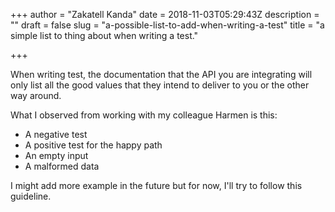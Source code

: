 +++
author = "Zakatell Kanda"
date = 2018-11-03T05:29:43Z
description = ""
draft = false
slug = "a-possible-list-to-add-when-writing-a-test"
title = "a simple list to thing about when writing a test."

+++

When writing test, the documentation that the API you are integrating will only list all the good values that they intend to deliver to you or the other way around.

What I observed from working with my colleague Harmen is this:

- A negative test
- A positive test for the happy path
- An empty input
- A malformed data

I might add more example in the future but for now, I'll try to follow this guideline.
